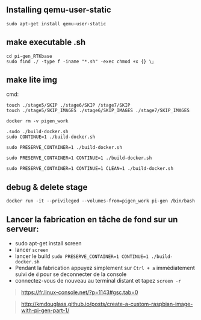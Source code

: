 ## Installing qemu-user-static

```sudo apt-get install qemu-user-static```

## make executable .sh

```
cd pi-gen_RTKbase
sudo find ./ -type f -iname "*.sh" -exec chmod +x {} \;
```

## make lite img

cmd:

```
touch ./stage5/SKIP ./stage6/SKIP /stage7/SKIP
touch ./stage5/SKIP_IMAGES ./stage6/SKIP_IMAGES ./stage7/SKIP_IMAGES

docker rm -v pigen_work

.sudo ./build-docker.sh 
sudo CONTINUE=1 ./build-docker.sh

sudo PRESERVE_CONTAINER=1 ./build-docker.sh

sudo PRESERVE_CONTAINER=1 CONTINUE=1 ./build-docker.sh

sudo PRESERVE_CONTAINER=1 CONTINUE=1 CLEAN=1 ./build-docker.sh
```

## debug & delete stage

```docker run -it --privileged --volumes-from=pigen_work pi-gen /bin/bash```


## Lancer la fabrication en tâche de fond sur un serveur:

* sudo apt-get install screen
* lancer ```screen``` 
* lancer le build ```sudo PRESERVE_CONTAINER=1 CONTINUE=1 ./build-docker.sh```
* Pendant la fabrication appuyez simplement sur ```Ctrl + a``` immédiatement suivi de ```d``` pour se deconnecter de la console
* connectez-vous de nouveau au terminal distant et tapez ```screen -r```

> https://fr.linux-console.net/?p=1143#gsc.tab=0

> http://kmdouglass.github.io/posts/create-a-custom-raspbian-image-with-pi-gen-part-1/
